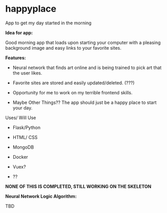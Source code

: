 # happyplace
App to get my day started in the morning

**Idea for app:**

Good morning app that loads upon starting your computer with a pleasing background image and easy links to your favorite sites. 

**Features:**

* Neural network that finds art online and is being trained to pick art that the user likes.

* Favorite sites are stored and easily updated/deleted. (???)

* Opportunity for me to work on my terrible frontend skills.

* Maybe Other Things?? The app should just be a happy place to start your day.

Uses/ Will Use

* Flask/Python

* HTML/ CSS

* MongoDB

* Docker

* Vuex?

* ??

**NONE OF THIS IS COMPLETED, STILL WORKING ON THE SKELETON**

**Neural Network Logic Algorithm:**

TBD
